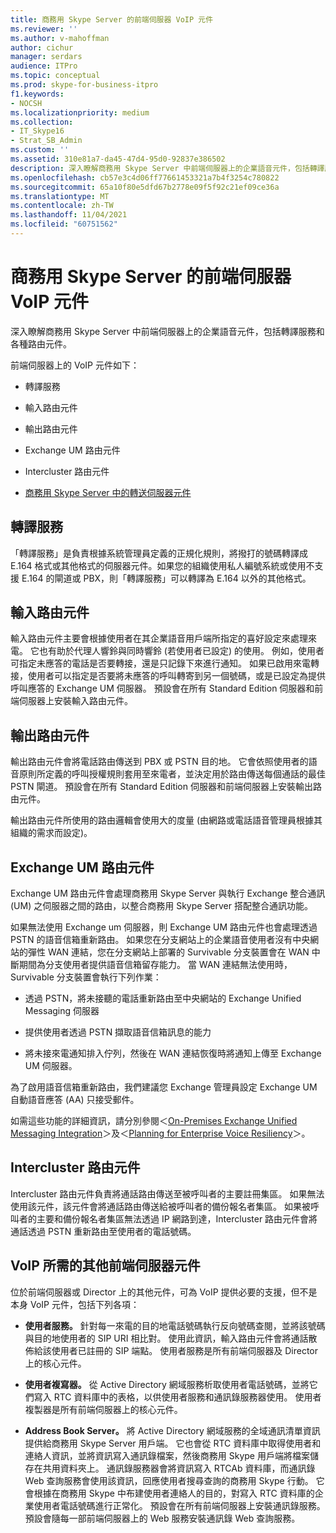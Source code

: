 ```yaml
---
title: 商務用 Skype Server 的前端伺服器 VoIP 元件
ms.reviewer: ''
ms.author: v-mahoffman
author: cichur
manager: serdars
audience: ITPro
ms.topic: conceptual
ms.prod: skype-for-business-itpro
f1.keywords:
- NOCSH
ms.localizationpriority: medium
ms.collection:
- IT_Skype16
- Strat_SB_Admin
ms.custom: ''
ms.assetid: 310e81a7-da45-47d4-95d0-92837e386502
description: 深入瞭解商務用 Skype Server 中前端伺服器上的企業語音元件，包括轉譯服務和各種路由元件。
ms.openlocfilehash: cb57e3c4d06ff77661453321a7b4f3254c780822
ms.sourcegitcommit: 65a10f80e5dfd67b2778e09f5f92c21ef09ce36a
ms.translationtype: MT
ms.contentlocale: zh-TW
ms.lasthandoff: 11/04/2021
ms.locfileid: "60751562"
---
```

# <a name="front-end-server-voip-components-for-skype-for-business-server"></a>商務用 Skype Server 的前端伺服器 VoIP 元件

深入瞭解商務用 Skype Server 中前端伺服器上的企業語音元件，包括轉譯服務和各種路由元件。

前端伺服器上的 VoIP 元件如下：

- 轉譯服務

- 輸入路由元件

- 輸出路由元件

- Exchange UM 路由元件

- Intercluster 路由元件

- [商務用 Skype Server 中的轉送伺服器元件](mediation-server.md)

## <a name="translation-service"></a>轉譯服務

「轉譯服務」是負責根據系統管理員定義的正規化規則，將撥打的號碼轉譯成 E.164 格式或其他格式的伺服器元件。如果您的組織使用私人編號系統或使用不支援 E.164 的閘道或 PBX，則「轉譯服務」可以轉譯為 E.164 以外的其他格式。

## <a name="inbound-routing-component"></a>輸入路由元件

輸入路由元件主要會根據使用者在其企業語音用戶端所指定的喜好設定來處理來電。 它也有助於代理人響鈴與同時響鈴 (若使用者已設定) 的使用。 例如，使用者可指定未應答的電話是否要轉接，還是只記錄下來進行通知。 如果已啟用來電轉接，使用者可以指定是否要將未應答的呼叫轉寄到另一個號碼，或是已設定為提供呼叫應答的 Exchange UM 伺服器。 預設會在所有 Standard Edition 伺服器和前端伺服器上安裝輸入路由元件。

## <a name="outbound-routing-component"></a>輸出路由元件

輸出路由元件會將電話路由傳送到 PBX 或 PSTN 目的地。 它會依照使用者的語音原則所定義的呼叫授權規則套用至來電者，並決定用於路由傳送每個通話的最佳 PSTN 閘道。 預設會在所有 Standard Edition 伺服器和前端伺服器上安裝輸出路由元件。

輸出路由元件所使用的路由邏輯會使用大的度量 (由網路或電話語音管理員根據其組織的需求而設定)。

## <a name="exchange-um-routing-component"></a>Exchange UM 路由元件

Exchange UM 路由元件會處理商務用 Skype Server 與執行 Exchange 整合通訊 (UM) 之伺服器之間的路由，以整合商務用 Skype Server 搭配整合通訊功能。

如果無法使用 Exchange um 伺服器，則 Exchange UM 路由元件也會處理透過 PSTN 的語音信箱重新路由。 如果您在分支網站上的企業語音使用者沒有中央網站的彈性 WAN 連結，您在分支網站上部署的 Survivable 分支裝置會在 WAN 中斷期間為分支使用者提供語音信箱留存能力。 當 WAN 連結無法使用時，Survivable 分支裝置會執行下列作業：

- 透過 PSTN，將未接聽的電話重新路由至中央網站的 Exchange Unified Messaging 伺服器

- 提供使用者透過 PSTN 擷取語音信箱訊息的能力

- 將未接來電通知排入佇列，然後在 WAN 連結恢復時將通知上傳至 Exchange UM 伺服器。

為了啟用語音信箱重新路由，我們建議您 Exchange 管理員設定 Exchange UM 自動語音應答 (AA) 只接受郵件。

如需這些功能的詳細資訊，請分別參閱＜[On-Premises Exchange Unified Messaging Integration](/previous-versions/office/lync-server-2013/lync-server-2013-planning-for-exchange-unified-messaging-integration)＞及＜[Planning for Enterprise Voice Resiliency](/previous-versions/office/lync-server-2013/lync-server-2013-planning-for-enterprise-voice-resiliency)＞。

## <a name="intercluster-routing-component"></a>Intercluster 路由元件

Intercluster 路由元件負責將通話路由傳送至被呼叫者的主要註冊集區。 如果無法使用該元件，該元件會將通話路由傳送給被呼叫者的備份報名者集區。 如果被呼叫者的主要和備份報名者集區無法透過 IP 網路到達，Intercluster 路由元件會將通話透過 PSTN 重新路由至使用者的電話號碼。

## <a name="other-front-end-server-components-required-for-voip"></a>VoIP 所需的其他前端伺服器元件

位於前端伺服器或 Director 上的其他元件，可為 VoIP 提供必要的支援，但不是本身 VoIP 元件，包括下列各項：

- **使用者服務。** 針對每一來電的目的地電話號碼執行反向號碼查閱，並將該號碼與目的地使用者的 SIP URI 相比對。 使用此資訊，輸入路由元件會將通話散佈給該使用者已註冊的 SIP 端點。 使用者服務是所有前端伺服器及 Director 上的核心元件。

- **使用者複寫器。** 從 Active Directory 網域服務析取使用者電話號碼，並將它們寫入 RTC 資料庫中的表格，以供使用者服務和通訊錄服務器使用。 使用者複製器是所有前端伺服器上的核心元件。

- **Address Book Server。** 將 Active Directory 網域服務的全域通訊清單資訊提供給商務用 Skype Server 用戶端。 它也會從 RTC 資料庫中取得使用者和連絡人資訊，並將資訊寫入通訊錄檔案，然後商務用 Skype 用戶端將檔案儲存在共用資料夾上。 通訊錄服務器會將資訊寫入 RTCAb 資料庫，而通訊錄 Web 查詢服務會使用該資訊，回應使用者搜尋查詢的商務用 Skype 行動。 它會根據在商務用 Skype 中布建使用者連絡人的目的，對寫入 RTC 資料庫的企業使用者電話號碼進行正常化。 預設會在所有前端伺服器上安裝通訊錄服務。 預設會隨每一部前端伺服器上的 Web 服務安裝通訊錄 Web 查詢服務。